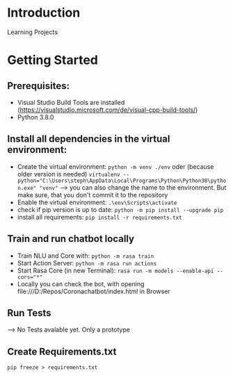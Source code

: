 # Introduction 
Learning Projects

# Getting Started
## Prerequisites:
- Visual Studio Build Tools are installed (https://visualstudio.microsoft.com/de/visual-cpp-build-tools/)
- Python 3.8.0

## Install all dependencies in the virtual environment:
- Create the virtual environment: ```python -m venv ./env``` oder (because older version is needed) ```virtualenv --python="C:\Users\steph\AppData\Local\Programs\Python\Python38\python.exe" "venv"```
 --> you can also change the name to the environment. But make sure, that you don't commit it to the repository
- Enable the virtual environment: ```.\env\Scripts\activate```
- check if pip version is up to date: ```python -m pip install --upgrade pip```
- install all requirements: ```pip install -r requirements.txt```

## Train and run chatbot locally
- Train NLU and Core with: ```python -m rasa train```
- Start Action Server: ```python -m rasa run actions```
- Start Rasa Core (in new Terminal): ```rasa run -m models --enable-api --cors="*"```
- Locally you can check the bot, with opening file:///D:/Repos/Coronachatbot/index.html in Browser

## Run Tests
--> No Tests avalable yet. Only a prototype

## Create Requirements.txt
```pip freeze > requirements.txt```
